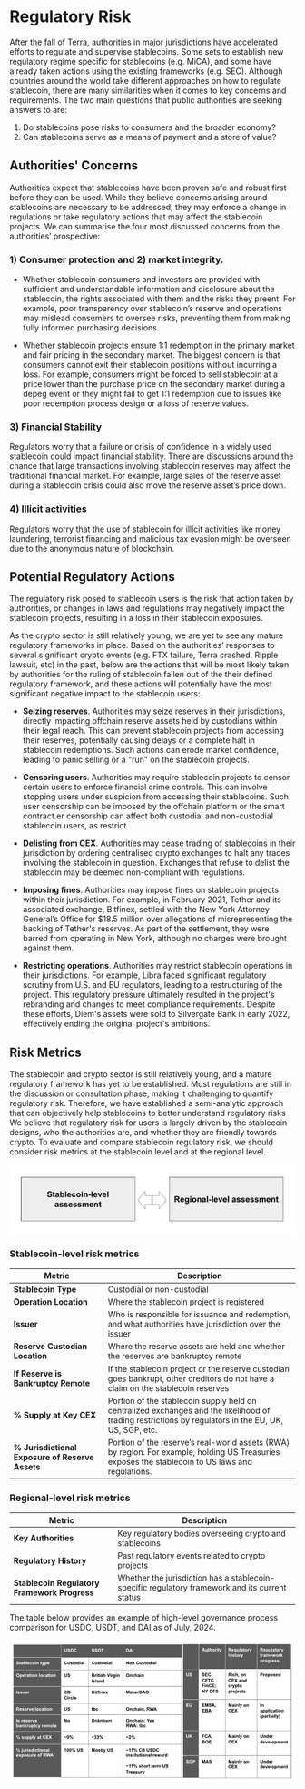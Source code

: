 # Regulatory Risk
After the fall of Terra, authorities in major jurisdictions have accelerated efforts to regulate and supervise stablecoins. Some sets to establish new regulatory regime specific for stablecoins (e.g. MiCA), and some have already taken actions using the existing frameworks (e.g. SEC). Although countries around the world take different approaches on how to regulate stablecoin, there are many similarities when it comes to key concerns and requirements. The two main questions that public authorities are seeking answers to are:

1. Do stablecoins pose risks to consumers and the broader economy?
2. Can stablecoins serve as a means of payment and a store of value?

## Authorities' Concerns
Authorities expect that stablecoins have been proven safe and robust first before they can be used. While they believe concerns arising around stablecoins are necessary to be addressed, they may enforce a change in regulations or take regulatory actions that may affect the stablecoin projects. We can summarise the four most discussed concerns from the authorities’ prospective:

### 1) Consumer protection and 2) market integrity. 
- Whether stablecoin consumers and investors are provided with sufficient and understandable information and disclosure about the stablecoin, the rights associated with them and the risks they preent. For example, poor transparency over stablecoin’s reserve and operations may mislead consumers to oversee risks, preventing them from making fully informed purchasing decisions.
  
- Whether stablecoin projects ensure 1:1 redemption in the primary market and fair pricing in the secondary market. The biggest concern is that consumers cannot exit their stablecoin positions without incurring a loss. For example, consumers might be forced to sell stablecoin at a price lower than the purchase price on the secondary market during a depeg event or they might fail to get 1:1 redemption due to issues like poor redemption process design or a loss of reserve values.

### 3) Financial Stability
Regulators worry that a failure or crisis of confidence in a widely used stablecoin could impact financial stability. There are discussions around the chance that large transactions involving stablecoin reserves may affect the traditional financial market. For example, large sales of the reserve asset during a stablecoin crisis could also move the reserve asset’s price down.

### 4) Illicit activities
Regulators worry that the use of stablecoin for illicit activities like money laundering, terrorist financing and malicious tax evasion might be overseen due to the anonymous nature of blockchain. 

## Potential Regulatory Actions
The regulatory risk posed to stablecoin users is the risk that action taken by authorities, or changes in laws and regulations may negatively impact the stablecoin projects, resulting in a loss in their stablecoin exposures. 

As the crypto sector is still relatively young, we are yet to see any mature regulatory frameworks in place. Based on the authorities’ responses to several significant crypto events (e.g. FTX failure, Terra crashed, Ripple lawsuit, etc) in the past, below are the actions that will be most likely taken by authorities for the ruling of stablecoin fallen out of the their defined regulatory framework, and these actions will potentially have the most significant negative impact to the stablecoin users:

- **Seizing reserves**. Authorities may seize reserves in their jurisdictions, directly impacting offchain reserve assets held by custodians within their legal reach. This can prevent stablecoin projects from accessing their reserves, potentially causing delays or a complete halt in stablecoin redemptions. Such actions can erode market confidence, leading to panic selling or a "run" on the stablecoin projects.

- **Censoring users**. Authorities  may require stablecoin projects to censor certain users to enforce financial crime controls. This can involve stopping users under suspicion from accessing their stablecoins. Such user censorship can be imposed by the offchain platform or the smart contract.er censorship can affect both custodial and non-custodial stablecoin users, as restrict

- **Delisting from CEX**. Authorities may cease trading of stablecoins in their jurisdiction by ordering centralised crypto exchanges to halt any trades involving the stablecoin in question. Exchanges that refuse to delist the stablecoin may be deemed non-compliant with regulations.

- **Imposing fines**. Authorities may impose fines on stablecoin projects within their jurisdiction. For example, in February 2021, Tether and its associated exchange, Bitfinex, settled with the New York Attorney General’s Office for $18.5 million over allegations of misrepresenting the backing of Tether's reserves. As part of the settlement, they were barred from operating in New York, although no charges were brought against them. 

- **Restricting operations**. Authorities may restrict stablecoin operations in their jurisdictions. For example, Libra faced significant regulatory scrutiny from U.S. and EU regulators, leading to a restructuring of the project. This regulatory pressure ultimately resulted in the project's rebranding and changes to meet compliance requirements. Despite these efforts, Diem's assets were sold to Silvergate Bank in early 2022, effectively ending the original project's ambitions.

## Risk Metrics

The stablecoin and crypto sector is still relatively young, and a mature regulatory  framework has yet to be established. Most regulations are still in the discussion or consultation phase, making it challenging to quantify regulatory risk. Therefore, we have established a semi-analytic approach that can objectively help stablecoins to better understand regulatory risks 
We believe that regulatory risk for users is largely driven by the stablecoin designs, who the authorities are,  and whether they are friendly towards crypto.
To evaluate and compare stablecoin regulatory risk, we should consider risk metrics at the stablecoin level and at the regional level.

![alt_text](https://github.com/tamamatammy/sraf/blob/main/research/images/regulatory%20high%20level.jpg)

### Stablecoin-level risk metrics

| **Metric**                          | **Description** |  
|--------------------------------------|----------------|  
| **Stablecoin Type**                  | Custodial or non-custodial |  
| **Operation Location**               | Where the stablecoin project is registered |  
| **Issuer**                           | Who is responsible for issuance and redemption, and what authorities have jurisdiction over the issuer |  
| **Reserve Custodian Location**       | Where the reserve assets are held and whether the reserves are bankruptcy remote |  
| **If Reserve is Bankruptcy Remote**  | If the stablecoin project or the reserve custodian goes bankrupt, other creditors do not have a claim on the stablecoin reserves |  
| **% Supply at Key CEX**              | Portion of the stablecoin supply held on centralized exchanges and the likelihood of trading restrictions by regulators in the EU, UK, US, SGP, etc. |  
| **% Jurisdictional Exposure of Reserve Assets** | Portion of the reserve’s real-world assets (RWA) by region. For example, holding US Treasuries exposes the stablecoin to US laws and regulations. |  


### Regional-level risk metrics

| **Metric**                              | **Description** |  
|-----------------------------------------|------------------------------------------------------------------|  
| **Key Authorities**                     | Key regulatory bodies overseeing crypto and stablecoins |  
| **Regulatory History**                   | Past regulatory events related to crypto projects |  
| **Stablecoin Regulatory Framework Progress** | Whether the jurisdiction has a stablecoin-specific regulatory framework and its current status |  

The table below provides an example of high-level governance process comparison for USDC, USDT, and DAI,as of July, 2024.

![alt_text](https://github.com/tamamatammy/sraf/blob/main/research/images/regulatory_example.jpg)


